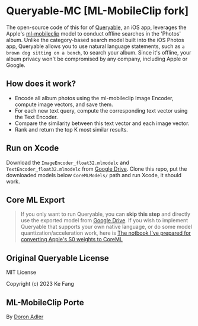# Queryable-MC [ML-MobileClip fork]


The open-source code of this for of [Queryable](https://github.com/mazzzystar/Queryable), an iOS app, leverages the Apple's [ml-mobileclip](https://github.com/apple/ml-mobileclip) model to conduct offline searches in the 'Photos' album. Unlike the category-based search model built into the iOS Photos app, Queryable allows you to use natural language statements, such as `a brown dog sitting on a bench`, to search your album. Since it's offline, your album privacy won't be compromised by any company, including Apple or Google.

## How does it work?
* Encode all album photos using the ml-mobileclip Image Encoder, compute image vectors, and save them.
* For each new text query, compute the corresponding text vector using the Text Encoder.
* Compare the similarity between this text vector and each image vector.
* Rank and return the top K most similar results.

## Run on Xcode
Download the `ImageEncoder_float32.mlmodelc` and `TextEncoder_float32.mlmodelc` from [Google Drive](https://drive.google.com/drive/folders/1b-Km1Q8Osuco_NKdC5PPyddEhilz9mpT?usp=drive_link).
Clone this repo, put the downloaded models below `CoreMLModels/` path and run Xcode, it should work.

## Core ML Export
> If you only want to run Queryable, you can **skip this step** and directly use the exported model from [Google Drive](https://drive.google.com/drive/folders/1b-Km1Q8Osuco_NKdC5PPyddEhilz9mpT?usp=drive_link). If you wish to implement Queryable that supports your own native language, or do some model quantization/acceleration work, here is [The notbook I've prepared for converting Apple's S0 weights to CoreML](https://github.com/Norod/Queryable-mobileclip/blob/main/PyTorch2CoreML-mobileclip.ipynb)
> 
## Original Queryable License
MIT License

Copyright (c) 2023 Ke Fang

## ML-MobileClip Porte
By [Doron Adler](https://linktr.ee/Norod78)
